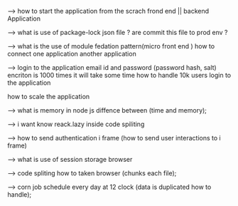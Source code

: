

--> how to start the application from the scrach frond end || backend Application

--> what is use of package-lock json file  ? are commit this file to prod env ?

--> what is the use of module fedation pattern(micro front end ) how to connect one application another application 

--> login to the application email id and password (password hash, salt) encriton is 1000 times it will take some time how to handle 10k users login to the application 

how to scale the application 

--> what is memory in node js diffence between (time and memory);

--> i want know reack.lazy inside code spiliting 

--> how to send authentication i frame (how to send user interactions to i frame)

--> what is use of session storage browser

--> code spliting how to taken browser (chunks each file);

--> corn job schedule every day at 12 clock (data is duplicated how to handle);


